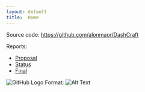 ```yaml
---
layout: default
title:  Home
---
```


Source code: https://github.com/alonmaor/DashCraft

Reports:

- [Proposal](proposal.html)
- [Status](status.html)
- [Final](final.html)

![GitHub Logo](/minePic.png)
Format: ![Alt Text](url)
